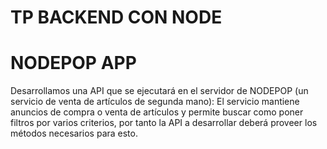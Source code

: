 # TP BACKEND CON NODE
# NODEPOP APP

Desarrollamos una API que se ejecutará en el servidor de NODEPOP (un servicio de venta de artículos de
segunda mano): El servicio mantiene anuncios de compra o venta de artículos y permite buscar como poner
filtros por varios criterios, por tanto la API a desarrollar deberá proveer los métodos
necesarios para esto.
